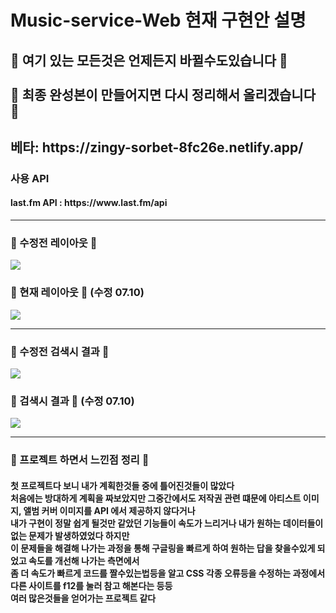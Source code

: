 <h1>Music-service-Web 현재 구현안 설명</h1>
<h2>🚨 여기 있는 모든것은 언제든지 바뀔수도있습니다 🚨<br><br>
🚨 최종 완성본이 만들어지면 다시 정리해서 올리겠습니다 🚨</h2>
<h2>베타: https://zingy-sorbet-8fc26e.netlify.app/</h2>
<h3>사용 API</h3>
<h4>last.fm API : https://www.last.fm/api<br></h4>
<hr>
<h3>💙 수정전 레이아웃 💙</h3>
<img src="https://media.discordapp.net/attachments/994402201768300587/994429963421880370/unknown.png?width=829&height=409">

<h3>💙 현재 레이아웃 💙 (수정 07.10)</h3>
<img src="https://media.discordapp.net/attachments/994402201768300587/995681207046111353/unknown.png"?width=828&height=410?width=1356&height=670">

<hr>
<h3>💙 수정전 검색시 결과 💙</h3>
<img src="https://media.discordapp.net/attachments/994402201768300587/994530049938173994/unknown.png?width=831&height=410">

<h3>💙 검색시 결과 💙 (수정 07.10)</h3>
<img src="https://media.discordapp.net/attachments/994402201768300587/995682793155727430/unknown.png?width=825&height=409"?width=1359&height=670">
<hr>
<h3>💙 프로젝트 하면서 느낀점 정리 💙</h3>
<h4>
    첫 프로젝트다 보니 내가 계획한것들 중에 틀어진것들이 많았다<br>
    처음에는 방대하게 계획을 짜보았지만 그중간에서도 저작권 관련 떄문에 아티스트 이미지, 앨범 커버 이미지를 API 에서 제공하지 않다거나 <br>
    내가 구현이 정말 쉽게 될것만 같았던 기능들이 속도가 느리거나 내가 원하는 데이터들이 없는 문제가 발생하였었다 하지만<br>
    이 문제들을 해결해 나가는 과정을 통해 구글링을 빠르게 하여 원하는 답을 찾을수있게 되었고 속도를 개선해 나가는 측면에서<br>
    좀 더 속도가 빠르게 코드를 짤수있는법등을 알고 CSS 각종 오류등을 수정하는 과정에서 다른 사이트를 f12를 눌러 참고 해본다는 등등<br>
    여러 많은것들을 얻어가는 프로젝트 같다
</h4>

